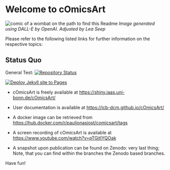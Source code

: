 # Welcome to cOmicsArt

![comic of a wombat on the path to find this
Readme](docs/assets/images/cOmicsART_README.png)
*Image generated using DALL-E by OpenAI. Adjusted by Lea Seep*

Please refer to the following listed links for further information on
the respective topics:

## Status Quo

General Test:
[![Repository Status](https://github.com/ICB-DCM/cOmicsArt/actions/workflows/start_check.yaml/badge.svg)](https://github.com/ICB-DCM/cOmicsArt/actions/workflows/start_check.yaml)

[![Deploy Jekyll site to Pages](https://github.com/ICB-DCM/cOmicsArt/actions/workflows/pages.yml/badge.svg)](https://github.com/ICB-DCM/cOmicsArt/actions/workflows/pages.yml)

-   cOmicsArt is freely available at
    <https://shiny.iaas.uni-bonn.de/cOmicsArt/>

-   User documentation is available at
    <https://icb-dcm.github.io/cOmicsArt/>

-   A docker image can be retrieved from
    <https://hub.docker.com/r/pauljonasjost/comicsart/tags>

-   A screen recording of cOmicsArt is available at
    <https://www.youtube.com/watch?v=pTGjtIYQOak>

-   A snapshot upon publication can be found on Zenodo: very last thing;
    Note, that you can find within the branches the Zenodo based
    branches.

Have fun!
